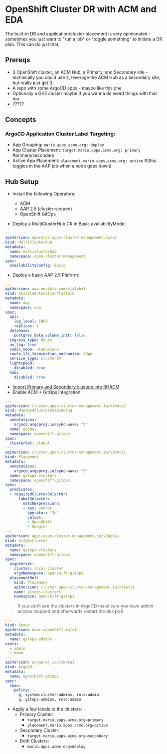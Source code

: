 # OpenShift Cluster DR with ACM and EDA

The built-in DR and application/cluster placement is very opinionated - sometimes you just want to "run a job" or "toggle something" to initiate a DR plan.  This can do just that.

## Prereqs

- 3 OpenShift cluster, an ACM Hub, a Primary, and Secondary site - technically you could use 2, leverage the ACM Hub as a secondary site, but really just get 3.
- A repo with some ArgoCD apps - maybe like this one
- Optionally a GKE cluster maybe if you wanna do weird things with that too
- ?????

## Concepts

### ArgoCD Application Cluster Label Targeting:

- App Grouping: `mario.apps.acme.org: deploy`
- App Cluster Placement: `target.mario.apps.acme.org: primary` #primary/secondary
- Active App Placement: `placement.mario.apps.acme.org: active` #(this toggles in the AAP job when a node goes down)

## Hub Setup

- Install the following Operators:
  - ACM
  - AAP 2.5 (cluster-scoped)
  - OpenShift GitOps

- Deploy a MultiClusterHub CR in Basic availabilityMode:

```yaml
---
apiVersion: operator.open-cluster-management.io/v1
kind: MultiClusterHub
metadata:
  name: multiclusterhub
  namespace: open-cluster-management
spec:
  availabilityConfig: Basic
```

- Deploy a basic AAP 2.5 Plaform:

```yaml
---
apiVersion: aap.ansible.com/v1alpha1
kind: AnsibleAutomationPlatform
metadata:
  name: aap
  namespace: aap
spec:
  api:
    log_level: INFO
    replicas: 1
  database:
    postgres_data_volume_init: false
  ingress_type: Route
  no_log: true
  redis_mode: standalone
  route_tls_termination_mechanism: Edge
  service_type: ClusterIP
  lightspeed:
    disabled: true
  hub:
    disabled: true
```

- [Import Primary and Secondary clusters into RHACM](https://github.com/kenmoini/rhacm-importer/blob/main/openshift-rhacm-importer.yaml)
- Enable ACM + GitOps integration:

```yaml
---
apiVersion: cluster.open-cluster-management.io/v1beta2
kind: ManagedClusterSetBinding
metadata:
  annotations:
    argocd.argoproj.io/sync-wave: "5"
  name: global
  namespace: openshift-gitops
spec:
  clusterSet: global
---
apiVersion: cluster.open-cluster-management.io/v1beta1
kind: Placement
metadata:
  annotations:
    argocd.argoproj.io/sync-wave: "5"
  name: gitops-clusters
  namespace: openshift-gitops
spec:
  predicates:
  - requiredClusterSelector:
      labelSelector:
        matchExpressions:
        - key: vendor
          operator: "In"
          values:
          - OpenShift
          - Google
---
apiVersion: apps.open-cluster-management.io/v1beta1
kind: GitOpsCluster
metadata:
  name: gitops-clusters
  namespace: openshift-gitops
spec:
  argoServer:
    cluster: local-cluster
    argoNamespace: openshift-gitops
  placementRef:
    kind: Placement
    apiVersion: cluster.open-cluster-management.io/v1beta1
    name: gitops-clusters
    namespace: openshift-gitops
```

> If you can't see the clusters in ArgoCD make sure you have admin access mapped and afterwards restart the dex pod

```yaml
---
kind: Group
apiVersion: user.openshift.io/v1
metadata:
  name: gitops-admins
users:
  - admin
  - kemo
---
apiVersion: argoproj.io/v1beta1
kind: ArgoCD
metadata:
  name: openshift-gitops
spec:
  rbac:
    policy: |-
      g, system:cluster-admins, role:admin
      g, gitops-admins, role:admin
```

- Apply a few labels to the clusters:
  - Primary Cluster:
    - `target.mario.apps.acme.org=primary`
    - `placement.mario.apps.acme.org=active`
  - Secondary Cluster:
    - `target.mario.apps.acme.org=secondary`
  - Both Clusters:
    - `mario.apps.acme.org=deploy`
